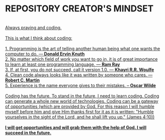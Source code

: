 <h1><b></u>REPOSITORY CREATOR'S MINDSET<u></b> </h1> <br>
Always praying and coding.
<br><br>
This is what I think about coding:
<br><br>
1. Programming is the art of telling another human being what one wants the computer to do. ―<b> Donald Ervin Knuth </b> <br>
2. No matter which field of work you want to go in, it is of great importance to learn at least one programming language. ― <b>Ram Ray</b><br>
3. If, at first, you do not succeed, call it version 1.0. ― <b>Khayri R.R. Woulfe</b><br>
4. Clean code always looks like it was written by someone who cares. — <b>Robert C. Martin</b><br>
5. Experience is the name everyone gives to their mistakes. –<b> Oscar Wilde</b> <br><br>
Coding has the future. To stand in the future, I need to learn coding. Coding can generate a whole new world of technologies. Coding can be a gateway of opportunities (which are provided by God. For this reason I will humble myself before him and give Him thanks first for it as it is written: "Humble yourselves in the sight of the Lord, and he shall lift you up." (James 4:10))<br>
<br>
<b>I will get opportunities and will grab them with the help of God. I will succeed in the future.</b> 
